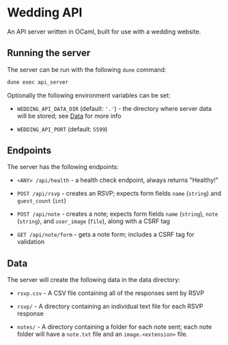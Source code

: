 # Wedding API

An API server written in OCaml, built for use with a wedding website.

## Running the server

The server can be run with the following `dune` command:

```bash
dune exec api_server
```

Optionally the following environment variables can be set:

  * `WEDDING_API_DATA_DIR` (default: `'.'`) - the directory where server data
    will be stored; see [Data](#data) for more info

  * `WEDDING_API_PORT` (default: `5599`)

## Endpoints

The server has the following endpoints:

* `<ANY> /api/health` - a health check endpoint, always returns "Healthy!"

* `POST /api/rsvp` - creates an RSVP; expects form fields `name` (`string`) and
  `guest_count` (`int`)

* `POST /api/note` - creates a note; expects form fields `name` (`string`), `note`
  (`string`), and `user_image` (`file`), along with a CSRF tag

* `GET /api/note/form` - gets a note form; includes a CSRF tag for validation

## Data
The server will create the following data in the data directory:

  * `rsvp.csv` - A CSV file containing all of the responses sent by RSVP

  * `rsvp/` - A directory containing an individual text file for each RSVP
    response

  * `notes/` - A directory containing a folder for each note sent; each note
    folder will have a `note.txt` file and an `image.<extension>` file.